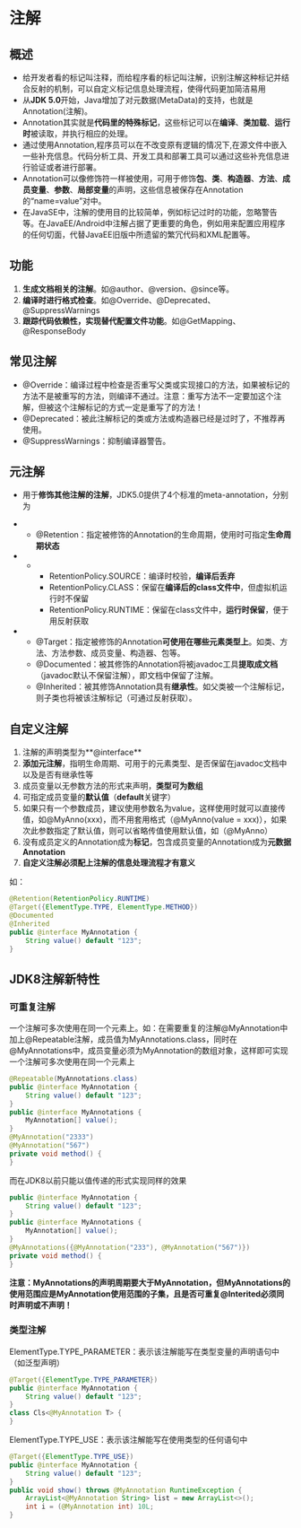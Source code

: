 # 注解

## 概述

- 给开发者看的标记叫注释，而给程序看的标记叫注解，识别注解这种标记并结合反射的机制，可以自定义标记信息处理流程，使得代码更加简洁易用
- 从**JDK 5.0**开始，Java增加了对元数据(MetaData)的支持，也就是Annotation(注解)。
- Annotation其实就是**代码里的特殊标记**，这些标记可以在**编译**、**类加载**、**运行时**被读取，并执行相应的处理。
- 通过使用Annotation,程序员可以在不改变原有逻辑的情况下,在源文件中嵌入一些补充信息。代码分析工具、开发工具和部署工具可以通过这些补充信息进行验证或者进行部署。
- Annotation可以像修饰符一样被使用，可用于修饰**包**、**类**、**构造器**、**方法**、**成员变量**、**参数**、**局部变量**的声明，这些信息被保存在Annotation的“name=value”对中。
- 在JavaSE中，注解的使用目的比较简单，例如标记过时的功能，忽略警告等。在JavaEE/Android中注解占据了更重要的角色，例如用来配置应用程序的任何切面，代替JavaEE旧版中所遗留的繁冗代码和XML配置等。

## 功能

1. **生成文档相关的注解**。如@author、@version、@since等。
2. **编译时进行格式检查**。如@Override、@Deprecated、@SuppressWarnings
3. **跟踪代码依赖性，实现替代配置文件功能**。如@GetMapping、@ResponseBody

## 常见注解

- @Override：编译过程中检查是否重写父类或实现接口的方法，如果被标记的方法不是被重写的方法，则编译不通过。注意：重写方法不一定要加这个注解，但被这个注解标记的方式一定是重写了的方法！
- @Deprecated：被此注解标记的类或方法或构造器已经是过时了，不推荐再使用。
- @SuppressWarnings：抑制编译器警告。

## 元注解

- 用于**修饰其他注解的注解**，JDK5.0提供了4个标准的meta-annotation，分别为

- - @Retention：指定被修饰的Annotation的生命周期，使用时可指定**生命周期状态**

- - - RetentionPolicy.SOURCE：编译时校验，**编译后丢弃**
    - RetentionPolicy.CLASS：保留在**编译后的class文件中**，但虚拟机运行时不保留
    - RetentionPolicy.RUNTIME：保留在class文件中，**运行时保留**，便于用反射获取

- - @Target：指定被修饰的Annotation**可使用在哪些元素类型上**。如类、方法、方法参数、成员变量、构造器、包等。
  - @Documented：被其修饰的Annotation将被javadoc工具**提取成文档**（javadoc默认不保留注解），即文档中保留了注解。
  - @Inherited：被其修饰Annotation具有**继承性**。如父类被一个注解标记，则子类也将被该注解标记（可通过反射获取）。

## 自定义注解

1. 注解的声明类型为**@interface**
2. **添加元注解**，指明生命周期、可用于的元素类型、是否保留在javadoc文档中以及是否有继承性等
3. 成员变量以无参数方法的形式来声明，**类型可为数组**
4. 可指定成员变量的**默认值**（**default**关键字）
5. 如果只有一个参数成员，建议使用参数名为value，这样使用时就可以直接传值，如@MyAnno(xxx)，而不用套用格式（@MyAnno(value = xxx)），如果次此参数指定了默认值，则可以省略传值使用默认值，如（@MyAnno）
6. 没有成员定义的Annotation成为**标记**，包含成员变量的Annotation成为**元数据Annotation**
7. **自定义注解必须配上注解的信息处理流程才有意义**

如：

```java
@Retention(RetentionPolicy.RUNTIME)
@Target({ElementType.TYPE, ElementType.METHOD})
@Documented
@Inherited
public @interface MyAnnotation {
    String value() default "123";
}
```

## JDK8注解新特性

### 可重复注解

一个注解可多次使用在同一个元素上。如：在需要重复的注解@MyAnnotation中加上@Repeatable注解，成员值为MyAnnotations.class，同时在@MyAnnotations中，成员变量必须为MyAnnotation的数组对象，这样即可实现一个注解可多次使用在同一个元素上

```java
@Repeatable(MyAnnotations.class)
public @interface MyAnnotation {
    String value() default "123";
}
public @interface MyAnnotations {
    MyAnnotation[] value();
}
@MyAnnotation("2333")
@MyAnnotation("567")
private void method() {
}
```

而在JDK8以前只能以值传递的形式实现同样的效果

```java
public @interface MyAnnotation {
    String value() default "123";
}
public @interface MyAnnotations {
    MyAnnotation[] value();
}
@MyAnnotations({@MyAnnotation("233"), @MyAnnotation("567")})
private void method() {
}
```

**注意：MyAnnotations的声明周期要大于MyAnnotation，但MyAnnotations的使用范围应是MyAnnotation使用范围的子集，且是否可重复@Interited必须同时声明或不声明！**

### 类型注解

ElementType.TYPE_PARAMETER：表示该注解能写在类型变量的声明语句中（如泛型声明）

```java
@Target({ElementType.TYPE_PARAMETER})
public @interface MyAnnotation {
    String value() default "123";
}
class Cls<@MyAnnotation T> {
}
```

ElementType.TYPE_USE：表示该注解能写在使用类型的任何语句中

```java
@Target({ElementType.TYPE_USE})
public @interface MyAnnotation {
    String value() default "123";
}
public void show() throws @MyAnnotation RuntimeException {
    ArrayList<@MyAnnotation String> list = new ArrayList<>();
    int i = (@MyAnnotation int) 10L;
}
```
